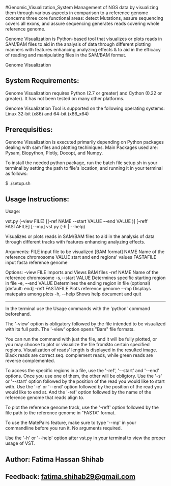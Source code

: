 #Genomic_Visualization_System
Management of NGS data by visualizing them through various aspects in comparison to a reference genome concerns three core functional areas: detect Mutations, assure sequencing covers all exons, and assure sequencing generates reads covering whole reference genome.

Genome Visualization is Python-based tool that visualizes or plots reads in SAM/BAM files to aid in the analysis of data through different
plotting manners with features enhancing analyzing effects & to aid in the efficacy of reading and manipulating files in the SAM/BAM format.

Genome Visualization

System Requirements:
--------------------------------
Genome Visualization requires Python (2.7 or greater) and Cython (0.22 or greater).
It has not been tested on many other platforms.

Genome Visualization Tool is supported on the following operating systems:
Linux 32-bit (x86) and 64-bit (x86_x64)
   
Prerequisities:
--------------------------------
Genome Visualization is executed primarily depending on Python packages dealing with sam files and plotting techiniques.
Main Packages used are: Pysam, Biopython, Plotly, Docopt, and Numpy.

To install the needed python package, run the batch file setup.sh in your terminal by setting the path to file's location, and running it in your terminal as follows:

$ ./setup.sh 

Usage Instructions:
--------------------------------
Usage:

vst.py (-view FILE) [(-ref NAME --start VALUE --end VALUE )]  [-reff FASTAFILE] [--mp]
vst.py (-h | --help)

Visualizes or plots reads in SAM/BAM files to aid in the analysis of data through different tracks with features enhancing analyzing effects.


Arguments:
  FILE       input file to be visualized [BAM format]
  NAME       Name of the reference chromosome
  VALUE      start and end regions' values
  FASTAFILE  input fasta reference genome


Options:
  -view FILE                   Imports and Views BAM files
  -ref  NAME                   Name of the reference chromosome
  -s,--start VALUE             Determines specific starting region in file
  -e, --end VALUE              Determines the ending region in file (optional)[default: end]
  -reff FASTAFILE              Plots reference genome
  --mp                          Displays matepairs among plots
  -h, --help                   Shows help document and quit
 


*	*	 *	 *	 *	 *	 *	*	*	*	*	



In the terminal use the Usage commands with the 'python' command beforehand.

The '-view' option is obligatory followed by the file intended to be visualized with its full path. The '-view' option opens "Bam" file formats.

You can run the command with just the file, and it will be fully plotted, or you may choose to plot or visualize the file from&to certain specified regions. Visualization of reads' length is displayed in the resulted image. Black reads are correct seq. complement reads, while green reads are reverse complemented. 

To access the specific regions in a file, use the '-ref', '--start' and '--end' options. Once you use one of them, the other will be obligtory.
Use the '-s' or '--start' option followed by the position of the read you would like to start with.
Use the '-e' or '--end' option followed by the position of the read you would like to end at.
And the '-ref' option followed by the name of the reference genome that reads align to.

To plot the reference genome track, use the '-reff' option followed by the file path to the reference genome in "FASTA" format.

To use the MatePairs feature, make sure to type '--mp' in your commandline before you run it. No arguments required.

Use the '-h' or '--help' option after vst.py in your terminal to view the proper usage of VST.



## Author: Fatima Hassan Shihab 
## Feedback: fatima.shihab29@gmail.com
